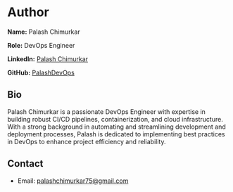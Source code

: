 # Author

**Name:** Palash Chimurkar

**Role:** DevOps Engineer

**LinkedIn:** [Palash Chimurkar](https://www.linkedin.com/in/palash-chimurkar/)

**GitHub:** [PalashDevOps](https://github.com/PalashDevOps)

## Bio

Palash Chimurkar is a passionate DevOps Engineer with expertise in building robust CI/CD pipelines, containerization, and cloud infrastructure. With a strong background in automating and streamlining development and deployment processes, Palash is dedicated to implementing best practices in DevOps to enhance project efficiency and reliability.

## Contact

- Email: palashchimurkar75@gmail.com
